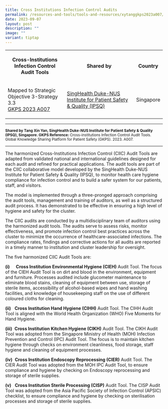 ```yaml
---
title: Cross Institutions Infection Control Audits
permalink: /resources-and-tools/tools-and-resources/xytanggkps2023a007/
date: 2023-09-07
layout: post
description: ""
image: ""
variant: tiptap
---
```

<table>
<tbody>
<tr>
<th rowspan="1" colspan="1">
<p>Cross-Institutions Infection Control Audit Tools</p>
</th>
<th rowspan="1" colspan="1">
<p>Shared by</p>
</th>
<th rowspan="1" colspan="1">
<p>Country</p>
</th>
</tr>
<tr>
<td rowspan="1" colspan="1">
<p>Mapped to Strategic Objective 3-Strategy 3.3
<br><a href="/files/gkps_2023-a007.pdf" rel="noopener noreferrer nofollow" target="_blank">GKPS 2023 A007</a>
</p>
</td>
<td rowspan="1" colspan="1">
<p><a href="https://www.singhealthdukenus.com.sg/ipsq" rel="noopener noreferrer nofollow" target="_blank">SingHealth Duke-NUS Institute for Patient Safety &amp; Quality (IPSQ)</a>
</p>
</td>
<td rowspan="1" colspan="1">
<p>Singapore</p>
</td>
</tr>
</tbody>
</table>
<hr>
<p><strong><sub>Shared by Tang Xin Yan, SingHealth Duke-NUS Institute for Patient Safety &amp; Quality (IPSQ), Singapore. GKPS Reference: </sub></strong><sub>Cross-institutions Infection Control Audit Tools. Global Knowledge Sharing Platform for Patient Safety (GKPS). 2023. A007.</sub>
</p>
<hr>
<p>The harmonized Cross-Institutions Infection Control (CIIC) Audit Tools
are adapted from validated national and international guidelines designed
for each audit and refined for practical applications. The audit tools
are part of the CIIC collaborative model developed by the SingHealth Duke-NUS
Institute for Patient Safety &amp; Quality (IPSQ), to monitor health care
hygiene compliance for infection control and to build a safer system for
our patients, staff, and visitors.</p>
<p>The model is implemented through a three-pronged approach comprising the
audit tools, management and training of auditors, as well as a structured
audit process. It has demonstrated to be effective in ensuring a high level
of hygiene and safety for the cluster.</p>
<p>The CIIC audits are conducted by a multidisciplinary team of auditors
using the harmonized audit tools. The audits serve to assess risks, monitor
effectiveness, and promote infection control best practices across the
cluster to minimize the occurrence of healthcare-associated infections.
The compliance rates, findings and corrective actions for all audits are
reported in a timely manner to institution and cluster leadership for oversight.</p>
<p>The five harmonized CIIC Audit Tools are:</p>
<p><strong>(i)</strong>&nbsp;&nbsp;&nbsp;&nbsp; <strong>Cross Institution Environmental Hygiene (CIEH)</strong> Audit
Tool. The focus of the CIEH Audit Tool is on dirt and blood in the environment,
equipment and furniture. Processes audited include glucometer maintenance
to eliminate blood stains, cleaning of equipment between use, storage of
sterile items, accessibility of alcohol-based wipes and hand washing facilities,
and knowledge of housekeeping staff on the use of different coloured cloths
for cleaning.</p>
<p><strong>(ii)</strong>&nbsp;&nbsp; <strong>Cross Institution Hand Hygiene (CIHH)</strong> Audit
Tool. The CIHH Audit Tool is aligned with the World Health Organization
(WHO) Five Moments for Hand Hygiene.</p>
<p><strong>(iii)</strong>&nbsp; <strong>Cross Institution Kitchen Hygiene (CIKH)</strong> Audit
Tool. The CIKH Audit Tool was adopted from the Singapore Ministry of Health
(MOH) Infection Prevention and Control (IPC) Audit Tool. The focus is to
maintain kitchen hygiene through checks on environment cleanliness, food
storage, staff hygiene and cleaning of equipment processes.</p>
<p><strong>(iv)</strong>&nbsp; <strong>Cross Institution Endoscopy Reprocessing (CIER)</strong> Audit
Tool. The CIER Audit Tool was adopted from the MOH IPC Audit Tool, to ensure
compliance and hygiene by checking on Endoscopy reprocessing and storage
of sterile supplies.</p>
<p><strong>(v)</strong>&nbsp;&nbsp; <strong>Cross Institution Sterile Processing (CISP)</strong> Audit
Tool. The CISP Audit Tool was adopted from the Asia Pacific Society of
Infection Control (APSIC) checklist, to ensure compliance and hygiene by
checking on sterilisation processes and storage of sterile supplies.</p>
